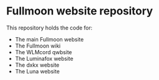# Fullmoon website repository
This repository holds the code for:

- The main Fullmoon website
- The Fullmoon wiki
- The WLMcord qwbsite
- The Luminafox website
- The dxkx website
- The Luna website
